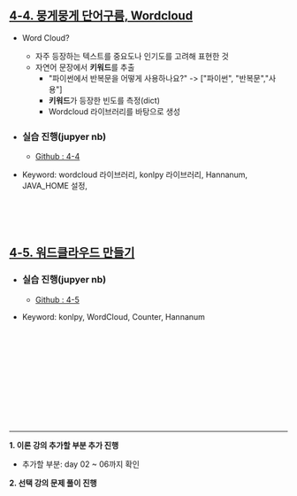 ## <u>4-4. 뭉게뭉게 단어구름, Wordcloud</u>

- Word Cloud?

  - 자주 등장하는 텍스트를 중요도나 인기도를 고려해 표현한 것
  - 자연어 문장에서 **키워드**를 추출
    - "파이썬에서 반복문을 어떻게 사용하나요?" -> ["파이썬", "반복문","사용"]
    - **키워드**가 등장한 빈도를 측정(dict)
    - Wordcloud 라이브러리를 바탕으로 생성

- ### 실습 진행(jupyer nb)

  - [Github : 4-4](https://github.com/pjw74/Web_Crawling/blob/main/4-4.%20%EB%AD%89%EA%B2%8C%EB%AD%89%EA%B2%8C%20%EB%8B%A8%EC%96%B4%EA%B5%AC%EB%A6%84%2C%20Wordcloud.ipynb)

- Keyword: wordcloud 라이브러리, konlpy 라이브러리, Hannanum, JAVA_HOME 설정,

<br>
<br>
<br>

## <u>4-5. 워드클라우드 만들기</u>

- ### 실습 진행(jupyer nb)

  - [Github : 4-5](https://github.com/pjw74/Web_Crawling/blob/main/4-5.%20%EC%9B%8C%EB%93%9C%ED%81%B4%EB%9D%BC%EC%9A%B0%EB%93%9C%20%EB%A7%8C%EB%93%A4%EA%B8%B0%20-%20%ED%95%B4%EC%8B%9C%EC%BD%94%EB%93%9C%20%EC%A7%88%EB%AC%B8%20%ED%82%A4%EC%9B%8C%EB%93%9C%20%EC%9A%94%EC%95%BD.ipynb)

- Keyword: konlpy, WordCloud, Counter, Hannanum

<br>
<br>
<br>
<br>
<br>
<br>
<br>
<br>
<br>
<br>

---

**1. 이론 강의 추가할 부분 추가 진행** <br>

- 추가할 부분: day 02 ~ 06까지 확인

**2. 선택 강의 문제 풀이 진행**
